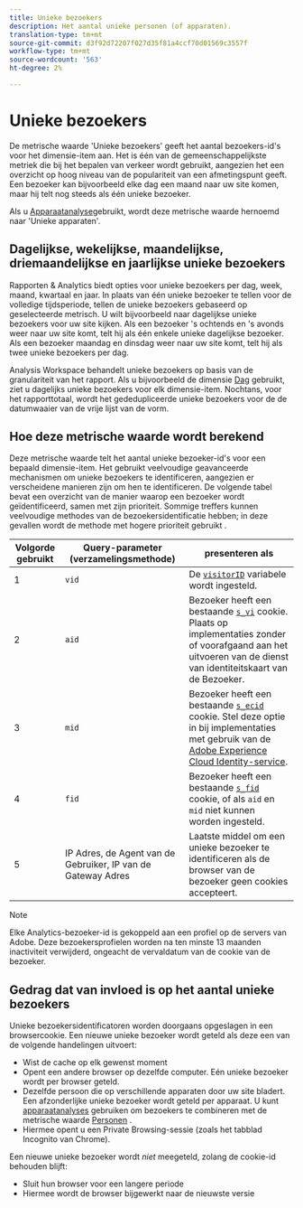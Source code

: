 ```yaml
---
title: Unieke bezoekers
description: Het aantal unieke personen (of apparaten).
translation-type: tm+mt
source-git-commit: d3f92d72207f027d35f81a4ccf70d01569c3557f
workflow-type: tm+mt
source-wordcount: '563'
ht-degree: 2%

---
```



# Unieke bezoekers

De metrische waarde &#39;Unieke bezoekers&#39; geeft het aantal bezoekers-id&#39;s voor het dimensie-item aan. Het is één van de gemeenschappelijkste metriek die bij het bepalen van verkeer wordt gebruikt, aangezien het een overzicht op hoog niveau van de populariteit van een afmetingspunt geeft. Een bezoeker kan bijvoorbeeld elke dag een maand naar uw site komen, maar hij telt nog steeds als één unieke bezoeker.

Als u [Apparaatanalyse](../cda/overview.md)gebruikt, wordt deze metrische waarde hernoemd naar &#39;Unieke apparaten&#39;.

## Dagelijkse, wekelijkse, maandelijkse, driemaandelijkse en jaarlijkse unieke bezoekers

Rapporten &amp; Analytics biedt opties voor unieke bezoekers per dag, week, maand, kwartaal en jaar. In plaats van één unieke bezoeker te tellen voor de volledige tijdsperiode, tellen de unieke bezoekers gebaseerd op geselecteerde metrisch. U wilt bijvoorbeeld naar dagelijkse unieke bezoekers voor uw site kijken. Als een bezoeker &#39;s ochtends en &#39;s avonds weer naar uw site komt, telt hij als één enkele unieke dagelijkse bezoeker. Als een bezoeker maandag en dinsdag weer naar uw site komt, telt hij als twee unieke bezoekers per dag.

Analysis Workspace behandelt unieke bezoekers op basis van de granulariteit van het rapport. Als u bijvoorbeeld de dimensie [Dag](../dimensions/day.md) gebruikt, ziet u dagelijks unieke bezoekers voor elk dimensie-item. Nochtans, voor het rapporttotaal, wordt het gededupliceerde unieke bezoekers voor de de datumwaaier van de vrije lijst van de vorm.

## Hoe deze metrische waarde wordt berekend

Deze metrische waarde telt het aantal unieke bezoeker-id&#39;s voor een bepaald dimensie-item. Het gebruikt veelvoudige geavanceerde mechanismen om unieke bezoekers te identificeren, aangezien er verscheidene manieren zijn om hen te identificeren. De volgende tabel bevat een overzicht van de manier waarop een bezoeker wordt geïdentificeerd, samen met zijn prioriteit. Sommige treffers kunnen veelvoudige methodes van de bezoekersidentificatie hebben; in deze gevallen wordt de methode met hogere prioriteit gebruikt .

| Volgorde gebruikt | Query-parameter (verzamelingsmethode) | presenteren als |
| --- | --- | --- |
| 1 | `vid` | De [`visitorID`](/help/implement/vars/config-vars/visitorid.md) variabele wordt ingesteld. |
| 2 | `aid` | Bezoeker heeft een bestaande [`s_vi`](https://docs.adobe.com/content/help/en/core-services/interface/ec-cookies/cookies-analytics.html) cookie. Plaats op implementaties zonder of voorafgaand aan het uitvoeren van de dienst van identiteitskaart van de Bezoeker. |
| 3 | `mid` | Bezoeker heeft een bestaande [`s_ecid`](https://docs.adobe.com/content/help/en/core-services/interface/ec-cookies/cookies-analytics.html) cookie. Stel deze optie in bij implementaties met gebruik van de [Adobe Experience Cloud Identity-service](https://docs.adobe.com/content/help/nl-NL/id-service/using/home.html). |
| 4 | `fid` | Bezoeker heeft een bestaande [`s_fid`](https://docs.adobe.com/content/help/en/core-services/interface/ec-cookies/cookies-analytics.html) cookie, of als `aid` en `mid` niet kunnen worden ingesteld. |
| 5 | IP Adres, de Agent van de Gebruiker, IP van de Gateway Adres | Laatste middel om een unieke bezoeker te identificeren als de browser van de bezoeker geen cookies accepteert. |

>[!NOTE]
>
>Elke Analytics-bezoeker-id is gekoppeld aan een profiel op de servers van Adobe. Deze bezoekersprofielen worden na ten minste 13 maanden inactiviteit verwijderd, ongeacht de vervaldatum van de cookie van de bezoeker.

## Gedrag dat van invloed is op het aantal unieke bezoekers

Unieke bezoekersidentificatoren worden doorgaans opgeslagen in een browsercookie. Een nieuwe unieke bezoeker wordt geteld als deze een van de volgende handelingen uitvoert:

* Wist de cache op elk gewenst moment
* Opent een andere browser op dezelfde computer. Eén unieke bezoeker wordt per browser geteld.
* Dezelfde persoon die op verschillende apparaten door uw site bladert. Een afzonderlijke unieke bezoeker wordt geteld per apparaat. U kunt [apparaatanalyses](../cda/overview.md) gebruiken om bezoekers te combineren met de metrische waarde [Personen](people.md) .
* Hiermee opent u een Private Browsing-sessie (zoals het tabblad Incognito van Chrome).

Een nieuwe unieke bezoeker wordt *niet* meegeteld, zolang de cookie-id behouden blijft:

* Sluit hun browser voor een langere periode
* Hiermee wordt de browser bijgewerkt naar de nieuwste versie
